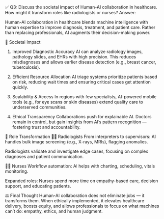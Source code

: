 ✅ Q3: Discuss the societal impact of Human-AI collaboration in healthcare. How might it transform roles like radiologists or nurses?
Answer:

Human-AI collaboration in healthcare blends machine intelligence with human expertise to improve diagnosis, treatment, and patient care. Rather than replacing professionals, AI augments their decision-making power.

🧠 Societal Impact
1. Improved Diagnostic Accuracy
AI can analyze radiology images, pathology slides, and EHRs with high precision. This reduces misdiagnoses and allows earlier disease detection (e.g., breast cancer, tuberculosis).

2. Efficient Resource Allocation
AI triage systems prioritize patients based on risk, reducing wait times and ensuring critical cases get attention quickly.

3. Scalability & Access
In regions with few specialists, AI-powered mobile tools (e.g., for eye scans or skin diseases) extend quality care to underserved communities.

4. Ethical Transparency
Collaborations push for explainable AI. Doctors remain in control, but gain insights from AI’s pattern recognition — fostering trust and accountability.

🩻 Role Transformation
👨‍⚕️ Radiologists
From interpreters to supervisors: AI handles bulk image screening (e.g., X-rays, MRIs), flagging anomalies.

Radiologists validate and investigate edge cases, focusing on complex diagnoses and patient communication.

🧑‍⚕️ Nurses
Workflow automation: AI helps with charting, scheduling, vitals monitoring.

Expanded roles: Nurses spend more time on empathy-based care, decision support, and educating patients.

⚖️ Final Thought
Human-AI collaboration does not eliminate jobs — it transforms them. When ethically implemented, it elevates healthcare delivery, boosts equity, and allows professionals to focus on what machines can’t do: empathy, ethics, and human judgment.